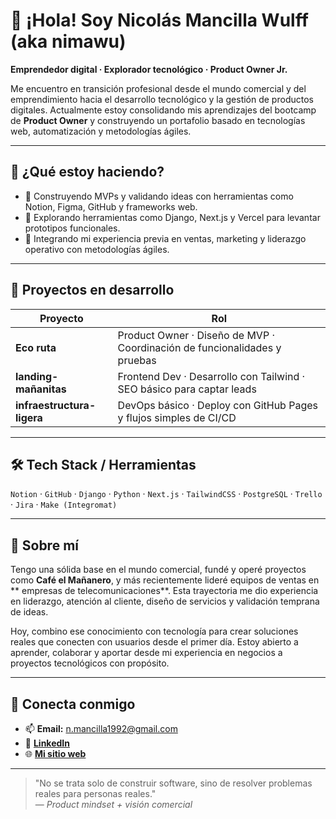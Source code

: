 # 👋 ¡Hola! Soy Nicolás Mancilla Wulff (aka **nimawu**) 

**Emprendedor digital · Explorador tecnológico · Product Owner Jr.** 

Me encuentro en transición profesional desde el mundo comercial y del emprendimiento hacia el desarrollo tecnológico y la gestión de productos digitales. Actualmente estoy consolidando mis aprendizajes del bootcamp de **Product Owner** y construyendo un portafolio basado en tecnologías web, automatización y metodologías ágiles. 

---

## 🚀 ¿Qué estoy haciendo?

- 🔧 Construyendo MVPs y validando ideas con herramientas como Notion, Figma, GitHub y frameworks web.
- 🧪 Explorando herramientas como Django, Next.js y Vercel para levantar prototipos funcionales.
- 💼 Integrando mi experiencia previa en ventas, marketing y liderazgo operativo con metodologías ágiles.

---

## 🧩 Proyectos en desarrollo

| Proyecto               | Rol                                                                 |
|------------------------|---------------------------------------------------------------------|
| **Eco ruta**           | Product Owner · Diseño de MVP · Coordinación de funcionalidades y pruebas |
| **landing-mañanitas**  | Frontend Dev · Desarrollo con Tailwind · SEO básico para captar leads |
| **infraestructura-ligera** | DevOps básico · Deploy con GitHub Pages y flujos simples de CI/CD |

---

## 🛠️ Tech Stack / Herramientas

`Notion` · `GitHub` · `Django` · `Python` · `Next.js` · `TailwindCSS`  · `PostgreSQL` · `Trello` · `Jira` · `Make (Integromat)`

---

## 👤 Sobre mí

Tengo una sólida base en el mundo comercial, fundé y operé proyectos como **Café el Mañanero**, y más recientemente lideré equipos de ventas en ** empresas de telecomunicaciones**. Esta trayectoria me dio experiencia en liderazgo, atención al cliente, diseño de servicios y validación temprana de ideas.

Hoy, combino ese conocimiento con tecnología para crear soluciones reales que conecten con usuarios desde el primer día. Estoy abierto a aprender, colaborar y aportar desde mi experiencia en negocios a proyectos tecnológicos con propósito.

---

## 🤝 Conecta conmigo

- 📫 **Email:** [n.mancilla1992@gmail.com](mailto:in.mancilla1992@gmail.com)
- 💼 **[LinkedIn](https://www.linkedin.com/in/mancillawulff)**
- 🌐 **[Mi sitio web](https://nimawu.github.io)**

---

> "No se trata solo de construir software, sino de resolver problemas reales para personas reales."  
> — _Product mindset + visión comercial_
